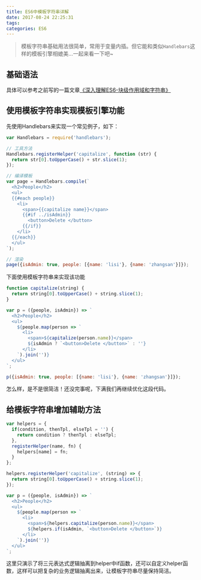 ```yaml
---
title: ES6中模板字符串详解
date: 2017-08-24 22:25:31
tags:
categories: ES6
---
```


> 模板字符串基础用法很简单，常用于变量内插。但它能和类似`Handlebars`这样的模板引擎相媲美...一起来看一下吧~

## 基础语法

具体可以参考之前写的一篇文章[《深入理解ES6-块级作用域和字符串》](https://elephantme.github.io/2017/07/11/es6-part-one/#模板字面量)

## 使用模板字符串实现模板引擎功能

先使用Handlebars来实现一个常见例子，如下：

```javascript
var Handlebars = require('handlebars');

// 工具方法
Handlebars.registerHelper('capitalize', function (str) {
  return str[0].toUpperCase() + str.slice(1);
});

// 编译模板
var page = Handlebars.compile(`
  <h2>People</h2>
  <ul>
  {{#each people}}
    <li>
      <span>{{capitalize name}}</span>
      {{#if ../isAdmin}}
        <button>Delete </button>
      {{/if}}
    </li>
  {{/each}}
  </ul>
`);

// 渲染
page({isAdmin: true, people: [{name: 'lisi'}, {name: 'zhangsan'}]});
```

下面使用模板字符串来实现该功能

```javascript
function capitalize(string) {
  return string[0].toUpperCase() + string.slice(1);
}

var p = ({people, isAdmin}) => `
  <h2>People</h2>
  <ul>
    ${people.map(person => `
      <li>
        <span>${capitalize(person.name)}</span>
        ${isAdmin ? `<button>Delete </button>` : ''}
      </li>
    `).join('')}
  </ul>
`;

p({isAdmin: true, people: [{name: 'lisi'}, {name: 'zhangsan'}]});
```

怎么样，是不是很简洁！还没完事呢，下满我们再继续优化这段代码。

## 给模板字符串增加辅助方法

```javascript
var helpers = {
  if(condition, thenTpl, elseTpl = '') {
    return condition ? thenTpl : elseTpl;
  },
  registerHelper(name, fn) {
    helpers[name] = fn;
  }
};

helpers.registerHelper('capitalize', (string) => {
  return string[0].toUpperCase() + string.slice(1);
});

var p = ({people, isAdmin}) => `
  <h2>People</h2>
  <ul>
    ${people.map(person => `
      <li>
        <span>${helpers.capitalize(person.name)}</span>
        ${helpers.if(isAdmin, `<button>Delete </button>`)}
      </li>
    `).join('')}
  </ul>
`;
```
这里只演示了将三元表达式逻辑抽离到helper中if函数，还可以自定义helper函数，这样可以把复杂的业务逻辑抽离出来，让模板字符串尽量保持简洁。
